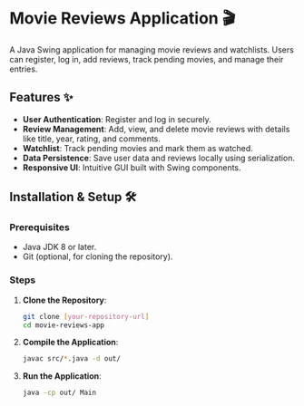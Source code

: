 # Movie Reviews Application 🎬

A Java Swing application for managing movie reviews and watchlists. Users can register, log in, add reviews, track pending movies, and manage their entries.

## Features ✨
- **User Authentication**: Register and log in securely.
- **Review Management**: Add, view, and delete movie reviews with details like title, year, rating, and comments.
- **Watchlist**: Track pending movies and mark them as watched.
- **Data Persistence**: Save user data and reviews locally using serialization.
- **Responsive UI**: Intuitive GUI built with Swing components.

## Installation & Setup 🛠️

### Prerequisites
- Java JDK 8 or later.
- Git (optional, for cloning the repository).

### Steps
1. **Clone the Repository**:
   ```bash
   git clone [your-repository-url]
   cd movie-reviews-app
2. **Compile the Application**:
   ```bash
   javac src/*.java -d out/
   ```
3. **Run the Application**:
   ```bash
   java -cp out/ Main
   ```
